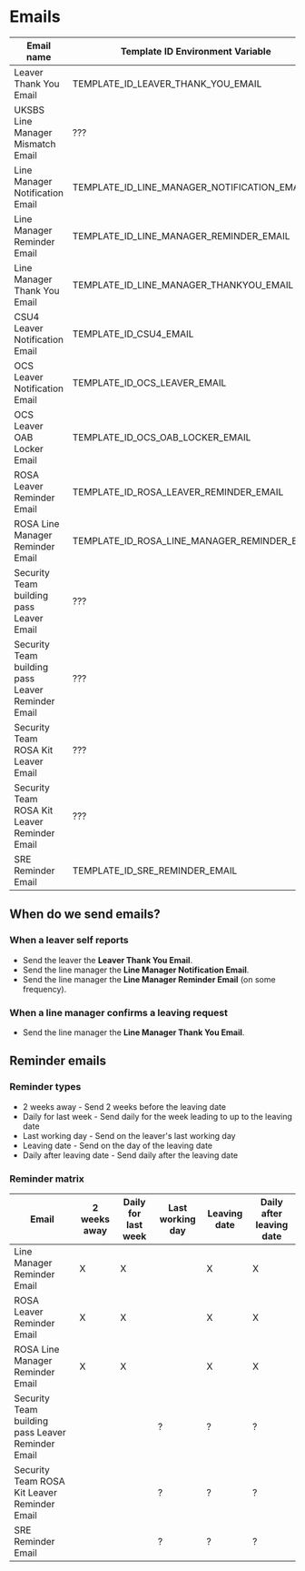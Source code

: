 
# Emails

| Email name | Template ID Environment Variable | Context/Notes |
| ----- | ----- | ----- |
| Leaver Thank You Email | TEMPLATE_ID_LEAVER_THANK_YOU_EMAIL |  |
| UKSBS Line Manager Mismatch Email | ??? |  |
| Line Manager Notification Email | TEMPLATE_ID_LINE_MANAGER_NOTIFICATION_EMAIL |  |
| Line Manager Reminder Email | TEMPLATE_ID_LINE_MANAGER_REMINDER_EMAIL |  |
| Line Manager Thank You Email | TEMPLATE_ID_LINE_MANAGER_THANKYOU_EMAIL |  |
| CSU4 Leaver Notification Email | TEMPLATE_ID_CSU4_EMAIL |  |
| OCS Leaver Notification Email | TEMPLATE_ID_OCS_LEAVER_EMAIL |  |
| OCS Leaver OAB Locker Email | TEMPLATE_ID_OCS_OAB_LOCKER_EMAIL |  |
| ROSA Leaver Reminder Email | TEMPLATE_ID_ROSA_LEAVER_REMINDER_EMAIL |  |
| ROSA Line Manager Reminder Email | TEMPLATE_ID_ROSA_LINE_MANAGER_REMINDER_EMAIL |  |
| Security Team building pass Leaver Email | ??? |  |
| Security Team building pass Leaver Reminder Email | ??? |  |
| Security Team ROSA Kit Leaver Email | ??? |  |
| Security Team ROSA Kit Leaver Reminder Email | ??? |  |
| SRE Reminder Email | TEMPLATE_ID_SRE_REMINDER_EMAIL |  |

## When do we send emails?

### When a leaver self reports
- Send the leaver the **Leaver Thank You Email**.
- Send the line manager the **Line Manager Notification Email**.
- Send the line manager the **Line Manager Reminder Email** (on some frequency).

### When a line manager confirms a leaving request
- Send the line manager the **Line Manager Thank You Email**.

## Reminder emails
### Reminder types
- 2 weeks away - Send 2 weeks before the leaving date
- Daily for last week - Send daily for the week leading to up to the leaving date
- Last working day - Send on the leaver's last working day
- Leaving date - Send on the day of the leaving date
- Daily after leaving date - Send daily after the leaving date
### Reminder matrix
| Email | 2 weeks away | Daily for last week | Last working day | Leaving date | Daily after leaving date |
| ----- | ----- | ----- | ----- | ----- | ----- |
| Line Manager Reminder Email | X | X |  | X | X |
| ROSA Leaver Reminder Email | X | X |  | X | X |
| ROSA Line Manager Reminder Email | X | X |  | X | X |
| Security Team building pass Leaver Reminder Email |  |  | ? | ? | ? |
| Security Team ROSA Kit Leaver Reminder Email |  |  | ? | ? | ? |
| SRE Reminder Email |  |  | ? | ? | ? |
